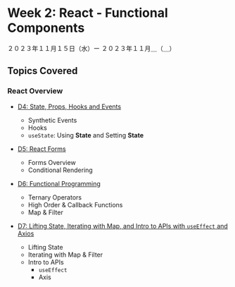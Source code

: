 # Week 2: React - Functional Components

２０２３年１１月１５日（水）ー ２０２３年１１月＿（＿）

## Topics Covered

### React Overview

- [D4: State, Props, Hooks and Events](Lecture-Code/D4-State_Props_and_Events/)
    - Synthetic Events
    - Hooks
    - `useState`: Using **State** and Setting **State**

- [D5: React Forms](Lecture-Code/D5-React_Forms/)
    - Forms Overview
    - Conditional Rendering

- [D6: Functional Programming](Lecture-Code/D6-Functional_Programming/)
    - Ternary Operators
    - High Order & Callback Functions
    - Map & Filter

- [D7: Lifting State, Iterating with Map, and Intro to APIs with `useEffect` and Axios](Lecture-Code/D7-Lifting_State-and-Maps/)
    - Lifting State
    - Iterating with Map & Filter
    - Intro to APIs
        - `useEffect`
        - Axis